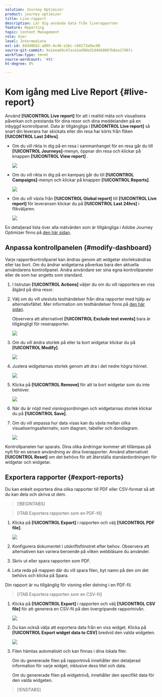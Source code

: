 ```yaml
---
solution: Journey Optimizer
product: journey optimizer
title: Live-rapport
description: Lär dig använda data från liverapporten
feature: Reporting
topic: Content Management
role: User
level: Intermediate
exl-id: 8dd48bb2-a805-4c46-a16c-c68173a9ac08
source-git-commit: 9a1eea69c47ace2ad9bbd1d4668007b8ea1796fc
workflow-type: tm+mt
source-wordcount: '491'
ht-degree: 0%

---
```


# Kom igång med Live Report {#live-report}

Använd **[!UICONTROL Live report]** för att i realtid mäta och visualisera påverkan och prestanda för dina resor och dina meddelanden på en inbyggd kontrollpanel.
Data är tillgängliga i **[!UICONTROL Live report]** så snart din leverans har skickats eller din resa har körts från fliken **[!UICONTROL Last 24hrs]**.

* Om du vill rikta in dig på en resa i sammanhanget för en resa går du till **[!UICONTROL Journeys]**-menyn, öppnar din resa och klickar på knappen **[!UICONTROL View report]** .

  ![](assets/report_journey.png)

* Om du vill rikta in dig på en kampanj går du till **[!UICONTROL Campaigns]**-menyn och klickar på knappen **[!UICONTROL Reports]**.

  ![](assets/report_campaign.png)

* Om du vill växla från **[!UICONTROL Global report]** till **[!UICONTROL Live report]** för leveransen klickar du på **[!UICONTROL Last 24hrs]** i flikväljaren.

  ![](assets/report_3.png)

En detaljerad lista över alla mätvärden som är tillgängliga i Adobe Journey Optimizer finns på [den här sidan](#list-of-components-live).

## Anpassa kontrollpanelen {#modify-dashboard}

Varje rapportkontrollpanel kan ändras genom att widgetar storleksändras eller tas bort. Om du ändrar widgetarna påverkas bara den aktuella användarens kontrollpanel. Andra användare ser sina egna kontrollpaneler eller de som har angetts som standard.

1. I listrutan **[!UICONTROL Actions]** väljer du om du vill rapportera en viss åtgärd på dina resor.

1. Välj om du vill utesluta testhändelser från dina rapporter med hjälp av alternativfältet. Mer information om testhändelser finns på [den här sidan](../building-journeys/testing-the-journey.md).

   Observera att alternativet **[!UICONTROL Exclude test events]** bara är tillgängligt för reserapporter.

   ![](assets/report_modify_6.png)

1. Om du vill ändra storlek på eller ta bort widgetar klickar du på **[!UICONTROL Modify]**.

   ![](assets/report_modify_7.png)

1. Justera widgetarnas storlek genom att dra i det nedre högra hörnet.

   ![](assets/report_modify_8.png)

1. Klicka på **[!UICONTROL Remove]** för att ta bort widgetar som du inte behöver.

   ![](assets/report_modify_9.png)

1. När du är nöjd med visningsordningen och widgetarnas storlek klickar du på **[!UICONTROL Save]**.

1. Om du vill anpassa hur data visas kan du växla mellan olika visualiseringsalternativ, som diagram, tabeller och dondiagram.

   ![](assets/report_modify_11.png)

Kontrollpanelen har sparats. Dina olika ändringar kommer att tillämpas på nytt för en senare användning av dina liverapporter. Använd alternativet **[!UICONTROL Reset]** om det behövs för att återställa standardordningen för widgetar och widgetar.

## Exportera rapporter {#export-reports}

Du kan enkelt exportera dina olika rapporter till PDF eller CSV-format så att du kan dela och skriva ut dem.

>[!BEGINTABS]

>[!TAB Exportera rapporten som en PDF-fil]

1. Klicka på **[!UICONTROL Export]** i rapporten och välj **[!UICONTROL PDF file]**.

   ![](assets/export_6.png)

1. Konfigurera dokumentet i utskriftsfönstret efter behov. Observera att alternativen kan variera beroende på vilken webbläsare du använder.

1. Skriv ut eller spara rapporten som PDF.

1. Leta reda på mappen där du vill spara filen, byt namn på den om det behövs och klicka på Spara.

Din rapport är nu tillgänglig för visning eller delning i en PDF-fil.

>[!TAB Exportera rapporten som en CSV-fil]

1. Klicka på **[!UICONTROL Export]** i rapporten och välj **[!UICONTROL CSV file]** för att generera en CSV-fil på den övergripande rapportnivån.

   ![](assets/export_4.png)

1. Du kan också välja att exportera data från en viss widget. Klicka på **[!UICONTROL Export widget data to CSV]** bredvid den valda widgeten.

   ![](assets/export_5.png)

1. Filen hämtas automatiskt och kan finnas i dina lokala filer.

   Om du genererade filen på rapportnivå innehåller den detaljerad information för varje widget, inklusive dess titel och data.

   Om du genererade filen på widgetnivå, innehåller den specifikt data för den valda widgeten.

>[!ENDTABS]
